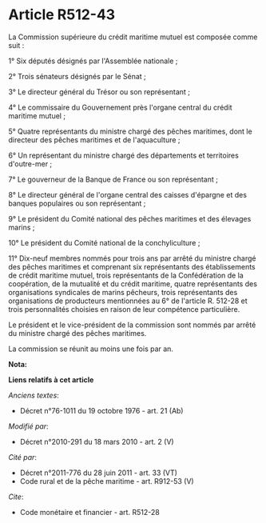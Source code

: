 # Article R512-43

La Commission supérieure du crédit maritime mutuel est composée comme suit : 

1° Six députés désignés par l'Assemblée nationale ; 

2° Trois sénateurs désignés par le Sénat ; 

3° Le        directeur général du Trésor ou son représentant ; 

4° Le commissaire du Gouvernement près l'organe central du crédit maritime mutuel ; 

5° Quatre représentants du ministre chargé des pêches maritimes, dont le directeur des pêches maritimes et de
l'aquaculture ; 

6° Un représentant du ministre chargé des départements et territoires d'outre-mer ; 

7° Le gouverneur de la Banque de France ou son représentant ; 

8° Le directeur général de l'organe central des caisses d'épargne et des banques populaires ou son représentant ; 

9° Le président du Comité national des pêches maritimes et des élevages marins ; 

10° Le président du Comité national de la conchyliculture ; 

11° Dix-neuf membres nommés pour trois ans par arrêté du ministre chargé des pêches maritimes et comprenant six représentants
des établissements de crédit maritime mutuel, trois représentants de la Confédération de la coopération, de la mutualité et
du crédit maritime, quatre représentants des organisations syndicales de marins pêcheurs, trois représentants des
organisations de producteurs mentionnées au 6° de l'article R. 512-28 et trois personnalités choisies en raison de leur
compétence particulière. 

Le président et le vice-président de la commission sont nommés par arrêté du ministre chargé des pêches maritimes. 

La commission se réunit au moins une fois par an.

**Nota:**



**Liens relatifs à cet article**

_Anciens textes_:

  - Décret n°76-1011 du 19 octobre 1976 - art. 21 (Ab)

_Modifié par_:

  - Décret n°2010-291 du 18 mars 2010 - art. 2 (V)

_Cité par_:

  - Décret n°2011-776 du 28 juin 2011 - art. 33 (VT)
  - Code rural et de la pêche maritime - art. R912-53 (V)

_Cite_:

  - Code monétaire et financier - art. R512-28

